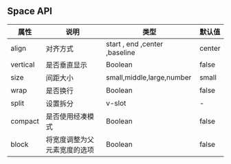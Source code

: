 ## Space API
| 属性     | 说明                         | 类型                          | 默认值 |
| -------- | ---------------------------- | ----------------------------- | ------ |
| align    | 对齐方式                     | start , end ,center ,baseline | center |
| vertical | 是否垂直显示                 | Boolean                       | false  |
| size     | 间距大小                     | small,middle,large,number     | small  |
| wrap     | 是否换行                     | Boolean                       | false  |
| split    | 设置拆分                     | v-slot                        | -      |
| compact  | 是否使用经凑模式             | Boolean                       | false  |
| block    | 将宽度调整为父元素宽度的选项 | Boolean                       | false  |